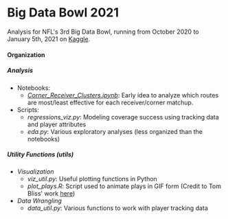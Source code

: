 # Big Data Bowl 2021

Analysis for NFL's 3rd Big Data Bowl, running from October 2020 to January 5th, 2021 on [Kaggle](https://www.kaggle.com/c/nfl-big-data-bowl-2021/overview).

#### Organization

##### Analysis
  - Notebooks:
    - [*Corner_Receiver_Clusters.ipynb*](https://github.com/mtdickey/big_data_bowl_2021/tree/main/analysis/notebooks/Corner_Receiver_Clusters.ipynb): Early idea to analyze which routes are most/least effective for each receiver/corner matchup.
  - Scripts:
    - *regressions_viz.py*: Modeling coverage success using tracking data and player attributes
    - *eda.py*: Various exploratory analyses (less organized than the notebooks)
  
##### Utility Functions (utils)

  - *Visualization*
     - *viz_util.py*: Useful plotting functions in Python
     - *plot_plays.R*: Script used to animate plays in GIF form  (Credit to Tom Bliss' work [here](https://www.kaggle.com/tombliss/tutorial/notebook#AnimatePlays))
  - *Data Wrangling*
     - *data_util.py*: Various functions to work with player tracking data
